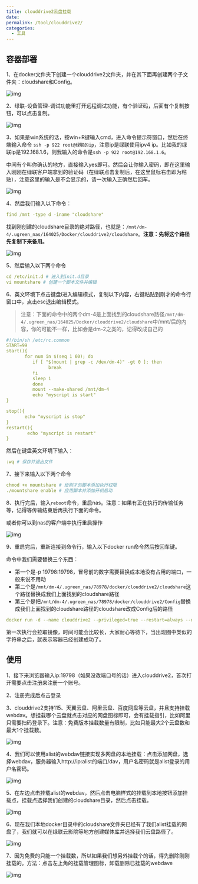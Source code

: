 ```yaml
---
title: clouddrive2云盘挂载
date:
permalink: /tool/clouddrive2/
categories:
  - 工具
---
```


## 容器部署

1、在docker文件夹下创建一个clouddrive2文件夹，并在其下面再创建两个子文件夹：cloudshare和Config。

![img](./img/0401.png)

2、绿联-设备管理-调试功能里打开远程调试功能，有个验证码，后面有个复制按钮，可以点击复制。

![img](./img/0402.png)

3、如果是win系统的话，按win+R键输入cmd，进入命令提示符窗口，然后在终端输入命令 `ssh -p 922 root@绿联的ip`，注意ip是绿联使用ipv4 ip。比如我的绿联ip是192.168.1.6，则我输入的命令是`ssh -p 922 root@192.168.1.6`。

中间有个叫你确认的地方，直接输入yes即可。然后会让你输入密码，即在这里输入刚刚在绿联客户端拿到的验证码（在绿联点击复制后，在这里鼠标右击即为粘贴），注意这里的输入是不会显示的，请一次输入正确然后回车。

![img](./img/0403.png)

4、然后我们输入以下命令：

```yaml
find /mnt -type d -iname "cloudshare"
```
找到刚创建的cloudshare目录的绝对路径，也就是：`/mnt/dm-4/.ugreen_nas/164025/Docker/clouddrive2/cloudshare`。**注意：先将这个路径先复制下来备用。**

![img](./img/0404.png)

5、然后输入以下两个命令

```yaml
cd /etc/init.d # 进入到init.d目录
vi mountshare # 创建一个脚本文件并编辑
```



6、英文环境下点击键盘i进入编辑模式，复制以下内容，右键粘贴到刚才的命令行窗口中，点击esc退出编辑模式。

>注意：下面的命令中的两个dm-4是上面找到的cloudshare路径`/mnt/dm-4/.ugreen_nas/164025/Docker/clouddrive2/cloudshare`中/mnt/后的内容，你的可能不一样，比如会是dm-2之类的，记得改成自己的

```yaml
#!/bin/sh /etc/rc.common
START=99
start(){
       for num in $(seq 1 60); do
          if [ "$(mount | grep -c /dev/dm-4)" -gt 0 ]; then
                break
          fi
          sleep 1
          done
          mount --make-shared /mnt/dm-4
          echo "myscript is start"
}

stop(){
       echo "myscript is stop"
}
restart(){
        echo "myscript is restart"
}
```




然后在键盘英文环境下输入：

```yaml
:wq # 保存并退出文件
```



7、接下来输入以下两个命令

```yaml
chmod +x mountshare # 给刚才的脚本添加执行权限
./mountshare enable # 应用脚本并添加开机启动
```



8、执行完后，输入`reboot`命令，重启nas。注意：如果有正在执行的传输任务等，记得等传输结束后再执行下面的命令。



或者你可以到nas的客户端中执行重启操作

![img](./img/0410.png)

9、重启完后，重新连接到命令行，输入以下docker run命令然后按回车键。

命令中我们需要替换三个东西：

- 第一个是-p 19798:19798，冒号前的数字需要替换成本地没有占用的端口，一般来说不用动
- 第二个是`/mnt/dm-4/.ugreen_nas/78978/docker/clouddrive2/cloudshare`这个路径替换成我们上面找到的cloudshare路径
- 第三个是把`/mnt/dm-4/.ugreen_nas/78978/docker/clouddrive2/Config`替换成我们上面找到的cloudshare路径的cloudshare改成Config后的路径

```yaml
docker run -d --name clouddrive2 --privileged=true --restart=always --device /dev/fuse:/dev/fuse -v /mnt/dm-4/.ugreen_nas/78978/docker/clouddrive2/cloudshare/:/cloudshare:shared -v /mnt/dm-4/.ugreen_nas/78978/docker/clouddrive2/Config:/Config -p 19798:19798 -e TZ=Asia/Shanghai -e CLOUDDRIVE_HOME=/Config cloudnas/clouddrive2-unstable:latest

```

第一次执行会拉取镜像，时间可能会比较长，大家耐心等待下，当出现图中类似的字符串之后，就表示容器已经创建成功了。



## 使用

1、接下来浏览器输入ip:19798（如果没改端口号的话）进入clouddrive2，首次打开需要点击注册来注册一个账号。



2、注册完成后点击登录



3、clouddrive2支持115、天翼云盘、阿里云盘、百度网盘等云盘，并且支持挂载webdav。想挂载哪个云盘就点击对应的网盘图标即可，会有挂载指引，比如阿里只需要扫码登录下。注意：免费版本挂载数量有限制，比如只能最大2个云盘数和最大1个挂载数。

![img](./img/0414.png)

4、我们可以使用alist的webdav链接实现多网盘的本地挂载：点击添加网盘，选择webdav，服务器输入http://ip:alist的端口/dav，用户名密码就是alist登录的用户名密码。

![img](./img/0415.png)

5、在左边点击挂载alist的webdav，然后点击电脑样式的挂载到本地按钮添加挂载点，挂载点选择我们创建的cloudshare目录，然后点击挂载。

![img](./img/0416.png)

6、现在我们本地docker目录中的cloudshare文件夹已经有了我们alist挂载的网盘了，我们就可以在绿联云影院等地方创建媒体库并选择我们云盘路径了。

![img](./img/0417.png)

7、因为免费的只能一个挂载数，所以如果我们想另外挂载个的话，得先删除刚刚挂载的。方法：点击左上角的挂载管理图标，卸载删除已挂载的webdave

![img](./img/0418.png)





